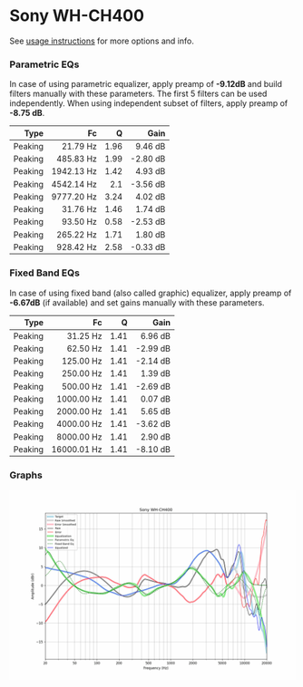 # Sony WH-CH400
See [usage instructions](https://github.com/jaakkopasanen/AutoEq#usage) for more options and info.

### Parametric EQs
In case of using parametric equalizer, apply preamp of **-9.12dB** and build filters manually
with these parameters. The first 5 filters can be used independently.
When using independent subset of filters, apply preamp of **-8.75 dB**.

| Type    | Fc         |    Q | Gain     |
|--------:|-----------:|-----:|---------:|
| Peaking | 21.79 Hz   | 1.96 | 9.46 dB  |
| Peaking | 485.83 Hz  | 1.99 | -2.80 dB |
| Peaking | 1942.13 Hz | 1.42 | 4.93 dB  |
| Peaking | 4542.14 Hz | 2.1  | -3.56 dB |
| Peaking | 9777.20 Hz | 3.24 | 4.02 dB  |
| Peaking | 31.76 Hz   | 1.46 | 1.74 dB  |
| Peaking | 93.50 Hz   | 0.58 | -2.53 dB |
| Peaking | 265.22 Hz  | 1.71 | 1.80 dB  |
| Peaking | 928.42 Hz  | 2.58 | -0.33 dB |

### Fixed Band EQs
In case of using fixed band (also called graphic) equalizer, apply preamp of **-6.67dB**
(if available) and set gains manually with these parameters.

| Type    | Fc          |    Q | Gain     |
|--------:|------------:|-----:|---------:|
| Peaking | 31.25 Hz    | 1.41 | 6.96 dB  |
| Peaking | 62.50 Hz    | 1.41 | -2.99 dB |
| Peaking | 125.00 Hz   | 1.41 | -2.14 dB |
| Peaking | 250.00 Hz   | 1.41 | 1.39 dB  |
| Peaking | 500.00 Hz   | 1.41 | -2.69 dB |
| Peaking | 1000.00 Hz  | 1.41 | 0.07 dB  |
| Peaking | 2000.00 Hz  | 1.41 | 5.65 dB  |
| Peaking | 4000.00 Hz  | 1.41 | -3.62 dB |
| Peaking | 8000.00 Hz  | 1.41 | 2.90 dB  |
| Peaking | 16000.01 Hz | 1.41 | -8.10 dB |

### Graphs
![](./Sony%20WH-CH400.png)